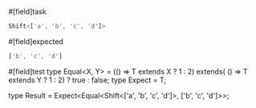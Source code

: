 #[field]task
```ts
Shift<['a', 'b', 'c', 'd']>
```

#[field]expected
```ts
['b', 'c', 'd']
```

#[field]test
type Equal<X, Y> = (<T>() => T extends X ? 1 : 2) extends(
    <T>() => T extends Y ? 1 : 2) ? true : false;
type Expect<T extends true> = T;

type Result = Expect<Equal<Shift<['a', 'b', 'c', 'd']>, ['b', 'c', 'd']>>;